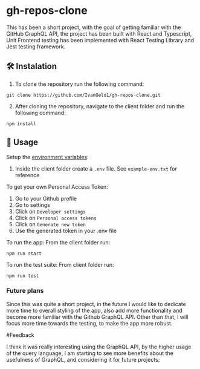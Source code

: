 # gh-repos-clone

This has been a short project, with the goal of getting familiar with the GitHub GraphQL API, the project has been built with React and Typescript, Unit Frontend testing has been implemented with React Testing Library and Jest testing framework.

## 🛠 Instalation
1. To clone the repository run the following command:
  ```
  git clone https://github.com/IvanGelo1/gh-repos-clone.git
  ```
2. After cloning the repository, navigate to the client folder and run the following command:
```
npm install
```

## 🚀 Usage
Setup the [environment variables](https://medium.com/chingu/an-introduction-to-environment-variables-and-how-to-use-them-f602f66d15fa):
1. Inside the client folder create a `.env` file. See `example-env.txt` for reference

To get your own Personal Access Token:
  1. Go to your Github profile
  2. Go to settings
  3. Click on ```Developer settings```
  4. Click on ```Personal access tokens```
  5. Click on ```Generate new token```
  6. Use the generated token in your .env file

To run the app:
From the client folder run:
  ```
  npm run start
  ```

To run the test suite:
From client folder run:
  ```
  npm run test
  ```
  
 ### Future plans
 Since this was quite a short project, in the future I would like to dedicate more time to overall styling of the app, also add more functionality and become more familiar with the Github GraphQL API.
Other than that, I will focus more time towards the testing, to make the app more robust.

#Feedback

I think it was really interesting using the GraphQL API, by the higher usage of the query language, I am starting to see more benefits about the usefulness of GraphQL, and considering it for future projects:

